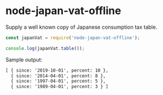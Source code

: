 # node-japan-vat-offline

Supply a well known copy of Japanese consumption tax table.

```js
const japanVat = require('node-japan-vat-offline');

console.log(japanVat.table());
```

Sample output:

```txt
[ { since: '2019-10-01', percent: 10 },
  { since: '2014-04-01', percent: 8 },
  { since: '1997-04-01', percent: 5 },
  { since: '1989-04-01', percent: 3 } ]
```
